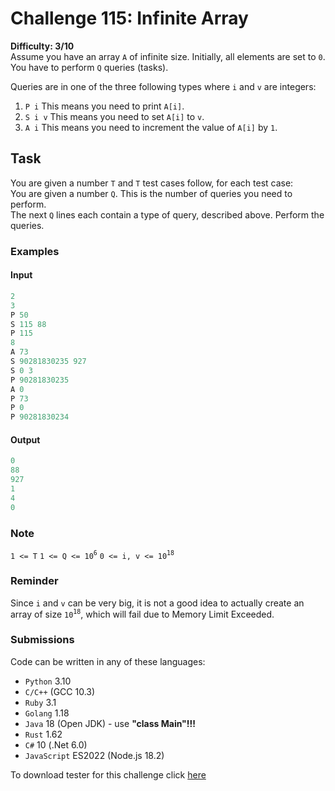 # Challenge 115: Infinite Array

**Difficulty: 3/10**  
Assume you have an array `A` of infinite size. Initially, all elements are set to `0`. You have to perform `Q` queries (tasks).

Queries are in one of the three following types where `i` and `v` are integers:

1. `P i` This means you need to print `A[i]`.
2. `S i v` This means you need to set `A[i]` to `v`.
3. `A i` This means you need to increment the value of `A[i]` by `1`.

## Task

You are given a number `T` and `T` test cases follow, for each test case:  
You are given a number `Q`. This is the number of queries you need to perform.  
The next `Q` lines each contain a type of query, described above. Perform the queries.

### Examples

#### Input

```rs
2
3
P 50
S 115 88
P 115
8
A 73
S 90281830235 927
S 0 3
P 90281830235
A 0
P 73
P 0
P 90281830234
```

#### Output

```rs
0
88
927
1
4
0
```

### Note

`1 <= T`
`1 <= Q <= 10`<sup>`6`</sup>
`0 <= i, v <= 10`<sup>`18`</sup>

### Reminder

Since `i` and `v` can be very big, it is not a good idea to actually create an array of size `10`<sup>`18`</sup>, which will fail due to Memory Limit Exceeded.

### Submissions

Code can be written in any of these languages:

- `Python` 3.10
- `C/C++` (GCC 10.3)
- `Ruby` 3.1
- `Golang` 1.18
- `Java` 18 (Open JDK) - use **"class Main"!!!**
- `Rust` 1.62
- `C#` 10 (.Net 6.0)
- `JavaScript` ES2022 (Node.js 18.2)

To download tester for this challenge click [here](https://downgit.github.io/#/home?url=https://github.com/Pomroka/TWT_Challenges_Tester/tree/main/Challenge_115)
